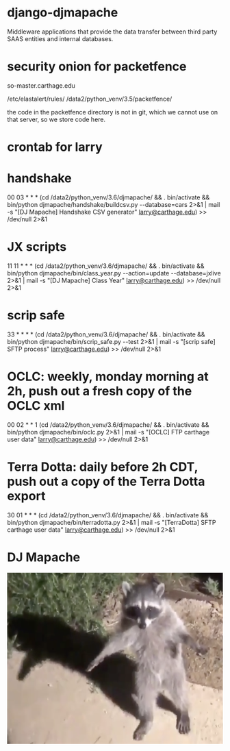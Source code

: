 # django-djmapache
Middleware applications that provide the data transfer between third party
SAAS entities and internal databases.

# security onion for packetfence

so-master.carthage.edu

/etc/elastalert/rules/
/data2/python_venv/3.5/packetfence/

the code in the packetfence directory is not in git,
which we cannot use on that server, so we store code here.

# crontab for larry
# handshake
00 03 * * * (cd /data2/python_venv/3.6/djmapache/ && . bin/activate && bin/python djmapache/handshake/buildcsv.py --database=cars 2>&1 | mail -s "[DJ Mapache] Handshake CSV generator" larry@carthage.edu) >> /dev/null 2>&1
# JX scripts
11 11 * * * (cd /data2/python_venv/3.6/djmapache/ && . bin/activate && bin/python djmapache/bin/class_year.py --action=update --database=jxlive 2>&1 | mail -s "[DJ Mapache] Class Year" larry@carthage.edu) >> /dev/null 2>&1
# scrip safe
33 * * * * (cd /data2/python_venv/3.6/djmapache/ && . bin/activate && bin/python djmapache/bin/scrip_safe.py --test 2>&1 | mail -s "[scrip safe] SFTP process" larry@carthage.edu) >> /dev/null 2>&1
# OCLC: weekly, monday morning at 2h, push out a fresh copy of the OCLC xml
00 02 * * 1 (cd /data2/python_venv/3.6/djmapache/ && . bin/activate && bin/python djmapache/bin/oclc.py 2>&1 | mail -s "[OCLC] FTP carthage user data" larry@carthage.edu) >> /dev/null 2>&1
# Terra Dotta: daily before 2h CDT, push out a copy of the Terra Dotta export
30 01 * * * (cd /data2/python_venv/3.6/djmapache/ && . bin/activate && bin/python djmapache/bin/terradotta.py 2>&1 | mail -s "[TerraDotta] SFTP carthage user data" larry@carthage.edu) >> /dev/null 2>&1

# DJ Mapache
<img src="https://raw.githubusercontent.com/carthage-college/django-djmapache/master/djmapache/static/img/mapache.png" alt="mapache" height="400" width="600">
